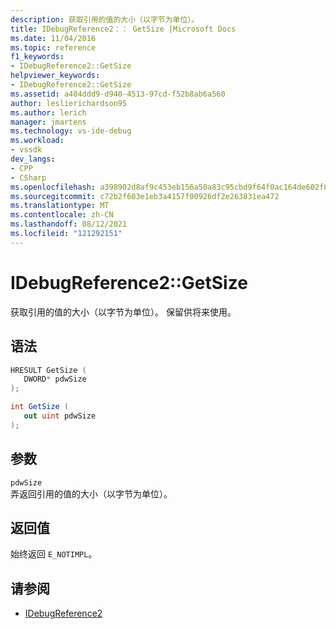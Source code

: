 ```yaml
---
description: 获取引用的值的大小（以字节为单位）。
title: IDebugReference2：： GetSize |Microsoft Docs
ms.date: 11/04/2016
ms.topic: reference
f1_keywords:
- IDebugReference2::GetSize
helpviewer_keywords:
- IDebugReference2::GetSize
ms.assetid: a404ddd9-d940-4513-97cd-f52b8ab6a560
author: leslierichardson95
ms.author: lerich
manager: jmartens
ms.technology: vs-ide-debug
ms.workload:
- vssdk
dev_langs:
- CPP
- CSharp
ms.openlocfilehash: a398902d8af9c453eb156a50a83c95cbd9f64f0ac164de602f848b3bc4849c65
ms.sourcegitcommit: c72b2f603e1eb3a4157f00926df2e263831ea472
ms.translationtype: MT
ms.contentlocale: zh-CN
ms.lasthandoff: 08/12/2021
ms.locfileid: "121292151"
---
```

# <a name="idebugreference2getsize"></a>IDebugReference2::GetSize
获取引用的值的大小（以字节为单位）。 保留供将来使用。

## <a name="syntax"></a>语法

```cpp
HRESULT GetSize ( 
   DWORD* pdwSize
);
```

```csharp
int GetSize ( 
   out uint pdwSize
);
```

## <a name="parameters"></a>参数
`pdwSize`\
弄返回引用的值的大小（以字节为单位）。

## <a name="return-value"></a>返回值
 始终返回 `E_NOTIMPL`。

## <a name="see-also"></a>请参阅
- [IDebugReference2](../../../extensibility/debugger/reference/idebugreference2.md)
